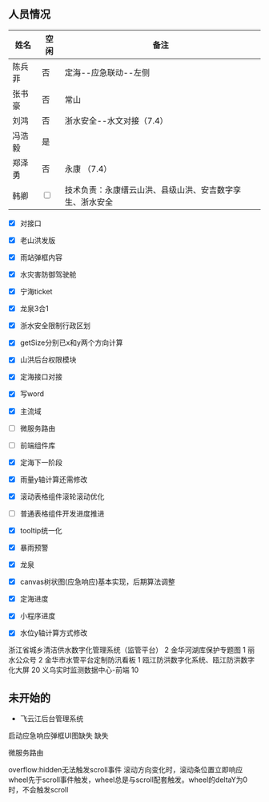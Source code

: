 ## 人员情况
| 姓名   | 空闲                    | 备注                                                     |
| ------ | ----------------------- | -------------------------------------------------------- |
| 陈兵菲 | 否 |   定海--应急联动--左侧  |
| 张书豪 | 否 |   常山                           |
| 刘鸿   | 否 | 浙水安全--水文对接（7.4）                                       |
| 冯浩毅 | 是 |                             |
| 郑泽勇 | 否 | 永康 （7.4）                                         |
| 韩卿   | <input type="checkbox"> | 技术负责：永康缙云山洪、县级山洪、安吉数字孪生、浙水安全 |

- [x] 对接口
- [x] 老山洪发版
- [x] 雨站弹框内容
- [x] 水灾害防御驾驶舱
- [x] 宁海ticket
- [x] 龙泉3合1
- [x] 浙水安全限制行政区划
- [x] getSize分别已x和y两个方向计算
- [x] 山洪后台权限模块
- [x] 定海接口对接
- [x] 写word
- [x] 主流域
- [ ] 微服务路由
- [ ] 前端组件库
- [x] 定海下一阶段
- [x] 雨量y轴计算还需修改
- [x] 滚动表格组件滚轮滚动优化
- [ ] 普通表格组件开发进度推进
- [x] tooltip统一化
- [x] 暴雨预警
- [x] 龙泉
- [x] canvas树状图(应急响应)基本实现，后期算法调整
- [x] 定海进度
- [x] 小程序进度
- [x] 水位y轴计算方式修改


浙江省城乡清洁供水数字化管理系统（监管平台） 2
金华河湖库保护专题图 1
丽水公众号 2
金华市水管平台定制防汛看板  1
瓯江防洪数字化系统、瓯江防洪数字化大屏 20
义乌实时监测数据中心-前端 10



## 未开始的
+ 飞云江后台管理系统


启动应急响应弹框UI图缺失 缺失


微服务路由


overflow:hidden无法触发scroll事件
滚动方向变化时，滚动条位置立即响应
wheel先于scroll事件触发，wheel总是与scroll配套触发。wheel的deltaY为0时，不会触发scroll